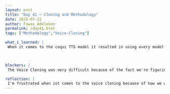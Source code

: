 ```yaml
---
layout: post
title: "Day 41 – Cloning and Methodology"
date: 2025-07-22
author: Fawas Adelekan
permalink: /day41.html
tags: ["Methodology","Voice-Cloning"]

what_i_learned: |
 When it comes to the coqui TTS model it resulted in using every model trying to get the best results and see which model worked. The work when it came to being able to figure out how to get the voice cloning to work was very tedious and trial and error seeing which one worked the best and which one worked the worst. Then fine-tuning the methodlogy where the real work came to the research paper. The reseacrch paper was just coming together when it came to structuring it and wondering how it was going to be built. Worked on how we wanted the elevator picth to be looked at and just how we're going to portray it to get others interested.

 

blockers: |
 The Voice Cloning was very difficult because of the fact we're figuring out how we want it to process smoothly without any kinks being present. Just coming up with a solid elevator pitch that we would all be comfortable with.

reflection: |
 I'm frustrated when iot comes to the voice cloning because of how we wanted to be able to progress and then it being very inconsistent on certain days. Buckling down on the methodology was our top priority because that's how you get to convey the work that you're being able to do. It's was a realization coming in when we seen how much time is passing and then being able to just enjoy this oppurtunity for what it was. Working on being able to figure out what the next finalization type steps are because we realized what's done and what need to be fixed next. Overall the production of the day was solid but tiring.
---
```

